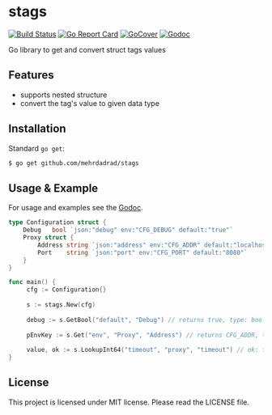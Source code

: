 # stags
[![Build Status](https://travis-ci.org/mehrdadrad/stags.svg?branch=master)](https://travis-ci.org/mehrdadrad/stags) 
[![Go Report Card](https://goreportcard.com/badge/github.com/mehrdadrad/stags)](https://goreportcard.com/report/github.com/mehrdadrad/stags)
[![GoCover](https://gocover.io/_badge/github.com/mehrdadrad/stags)](https://gocover.io/github.com/mehrdadrad/stags)
[![Godoc](https://godoc.org/github.com/mehrdadrad/stags?status.svg)](https://godoc.org/github.com/mehrdadrad/stags)

Go library to get and convert struct tags values

## Features
- supports nested structure
- convert the tag's value to given data type


## Installation

Standard `go get`:

```bash
$ go get github.com/mehrdadrad/stags
```

## Usage & Example

For usage and examples see the [Godoc](http://godoc.org/github.com/mehrdadrad/stags).

```go
type Configuration struct {
    Debug   bool `json:"debug" env:"CFG_DEBUG" default:"true"`
    Proxy struct {
        Address string `json:"address" env:"CFG_ADDR" default:"localhost"`
        Port    string `json:"port" env:"CFG_PORT" default:"8080"`
    }
}
```

```go
func main() {
     cfg := Configuration{}
 
     s := stags.New(cfg)
 
     debug := s.GetBool("default", "Debug") // returns true, type: bool
 
     pEnvKey := s.Get("env", "Proxy", "Address") // returns CFG_ADDR, type: string
     
     value, ok := s.LookupInt64("timeout", "proxy", "timeout") // ok: false
}

```

## License
This project is licensed under MIT license. Please read the LICENSE file.
